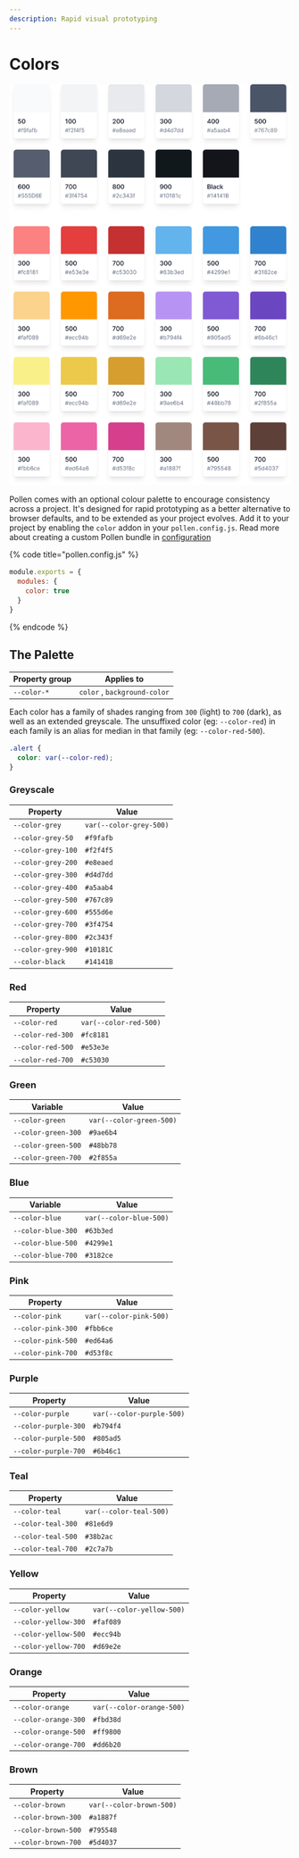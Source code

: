 ```yaml
---
description: Rapid visual prototyping
---
```


# Colors

![](../.gitbook/assets/Colors.png)

Pollen comes with an optional colour palette to encourage consistency across a project. It's designed for rapid prototyping as a better alternative to browser defaults, and to be extended as your project evolves. Add it to your project by enabling the `color` addon in your `pollen.config.js`. Read more about creating a custom Pollen bundle in [configuration](../basics/configuration/ "mention")

{% code title="pollen.config.js" %}
```javascript
module.exports = {
  modules: {
    color: true
  }
}
```
{% endcode %}

## The Palette

| Property group | Applies to                   |
| -------------- | ---------------------------- |
| `--color-*`    | `color` , `background-color` |

Each color has a family of shades ranging from `300` (light) to `700` (dark), as well as an extended greyscale. The unsuffixed color (eg: `--color-red`) in each family is an alias for median in that family (eg: `--color-red-500`).

```css
.alert {
  color: var(--color-red);
}
```

### Greyscale

| Property           | Value                   |
| ------------------ | ----------------------- |
| `--color-grey`     | `var(--color-grey-500)` |
| `--color-grey-50`  | `#f9fafb`               |
| `--color-grey-100` | `#f2f4f5`               |
| `--color-grey-200` | `#e8eaed`               |
| `--color-grey-300` | `#d4d7dd`               |
| `--color-grey-400` | `#a5aab4`               |
| `--color-grey-500` | `#767c89`               |
| `--color-grey-600` | `#555d6e`               |
| `--color-grey-700` | `#3f4754`               |
| `--color-grey-800` | `#2c343f`               |
| `--color-grey-900` | `#10181C`               |
| `--color-black`    | `#14141B`               |

### Red

| Property          | Value                  |
| ----------------- | ---------------------- |
| `--color-red`     | `var(--color-red-500)` |
| `--color-red-300` | `#fc8181`              |
| `--color-red-500` | `#e53e3e`              |
| `--color-red-700` | `#c53030`              |

### Green

| Variable            | Value                    |
| ------------------- | ------------------------ |
| `--color-green`     | `var(--color-green-500)` |
| `--color-green-300` | `#9ae6b4`                |
| `--color-green-500` | `#48bb78`                |
| `--color-green-700` | `#2f855a`                |

### Blue

| Variable           | Value                   |
| ------------------ | ----------------------- |
| `--color-blue`     | `var(--color-blue-500)` |
| `--color-blue-300` | `#63b3ed`               |
| `--color-blue-500` | `#4299e1`               |
| `--color-blue-700` | `#3182ce`               |

### Pink

| Property           | Value                   |
| ------------------ | ----------------------- |
| `--color-pink`     | `var(--color-pink-500)` |
| `--color-pink-300` | `#fbb6ce`               |
| `--color-pink-500` | `#ed64a6`               |
| `--color-pink-700` | `#d53f8c`               |

### Purple

| Property             | Value                     |
| -------------------- | ------------------------- |
| `--color-purple`     | `var(--color-purple-500)` |
| `--color-purple-300` | `#b794f4`                 |
| `--color-purple-500` | `#805ad5`                 |
| `--color-purple-700` | `#6b46c1`                 |

### Teal

| Property           | Value                   |
| ------------------ | ----------------------- |
| `--color-teal`     | `var(--color-teal-500)` |
| `--color-teal-300` | `#81e6d9`               |
| `--color-teal-500` | `#38b2ac`               |
| `--color-teal-700` | `#2c7a7b`               |

### Yellow

| Property             | Value                     |
| -------------------- | ------------------------- |
| `--color-yellow`     | `var(--color-yellow-500)` |
| `--color-yellow-300` | `#faf089`                 |
| `--color-yellow-500` | `#ecc94b`                 |
| `--color-yellow-700` | `#d69e2e`                 |

### Orange

| Property             | Value                     |
| -------------------- | ------------------------- |
| `--color-orange`     | `var(--color-orange-500)` |
| `--color-orange-300` | `#fbd38d`                 |
| `--color-orange-500` | `#ff9800`                 |
| `--color-orange-700` | `#dd6b20`                 |

### Brown

| Property            | Value                    |
| ------------------- | ------------------------ |
| `--color-brown`     | `var(--color-brown-500)` |
| `--color-brown-300` | `#a1887f`                |
| `--color-brown-500` | `#795548`                |
| `--color-brown-700` | `#5d4037`                |

